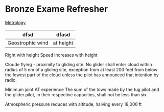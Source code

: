 # Bronze Exame Refresher

[Metrology](metrology/README.md)


| dfsd | dfasd |
| --- |  --- | 
| Geostrophic wind | at height 

Right with height
Speed increases with height

Cloude flying - proximity to gliding site. No glider shall enter cloud within radius of 5 nm of a gliding site, exception from at least 200 feet from below the lowest part of the cloud unless the pilot has announced that intention by radio.

Minimum joint AT experience
The sum of the tows made by the tug pilot and the glider pilot, in their respective capacities, shall not be less than six.

Atmospheric pressure reduces with altitude; halving every 18,000 ft
